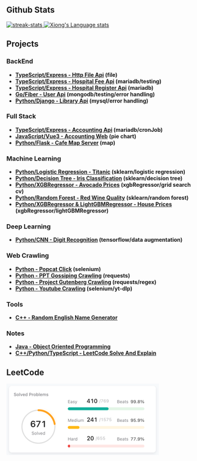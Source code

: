 ## Github Stats

<div> 

  <a href="https://github.com/DenverCoder1/github-readme-streak-stats">
    <img height=210 src="https://streak-stats.demolab.com/?user=yuhexiong&theme=onedark-duo" alt="streak-stats" />
  </a>

  <a href="https://github.com/anuraghazra/github-readme-stats">
    <img height=210 src="https://github-readme-stats-git-masterrstaa-rickstaa.vercel.app/api/top-langs/?username=yuhexiong&layout=compact&langs_count=10&size_weight=0.5&count_weight=0.5&hide=jupyter%20notebook&role=owner,collaborator&theme=shadow_blue" alt="Xiong's Language stats" />
  </a>

</div>


## Projects

### BackEnd
- **[TypeScript/Express - Http File Api](https://github.com/yuhexiong/http-file-api-typescript) (file)**
- **[TypeScript/Express - Hospital Fee Api](https://github.com/yuhexiong/hospital-fee-api-typescript) (mariadb/testing)**
- **[TypeScript/Express - Hospital Register Api](https://github.com/yuhexiong/hospital-register-api-typescript) (mariadb)**
- **[Go/Fiber - User Api](https://github.com/yuhexiong/user-api-golang) (mongodb/testing/error handling)**
- **[Python/Django - Library Api](https://github.com/yuhexiong/library-api-python-django) (mysql/error handling)**

### Full Stack
- **[TypeScript/Express - Accounting Api](https://github.com/yuhexiong/accounting-api-typescript) (mariadb/cronJob)**
- **[JavaScript/Vue3 - Accounting Web](https://github.com/yuhexiong/accounting-web-vue3-javascript) (pie chart)**
- **[Python/Flask - Cafe Map Server](https://github.com/yuhexiong/cafe-map-server-flask-python) (map)**

### Machine Learning
- **[Python/Logistic Regression - Titanic](https://github.com/yuhexiong/titanic-logistic-regression-python) (sklearn/logistic regression)**
- **[Python/Decision Tree - Iris Classification](https://github.com/yuhexiong/iris-classification-decision-tree-python) (sklearn/decision tree)**
- **[Python/XGBRegressor - Avocado Prices](https://github.com/yuhexiong/avocado-prices-XGBRegressor-python) (xgbRegressor/grid search cv)**
- **[Python/Random Forest - Red Wine Quality](https://github.com/yuhexiong/red-wine-quality-random-forest-python) (sklearn/random forest)**
- **[Python/XGBRegressor & LightGBMRegressor - House Prices](https://github.com/yuhexiong/house-prices-XGBRegressor-LightGBMRegressor-python) (xgbRegressor/lightGBMRegressor)**

### Deep Learning
- **[Python/CNN - Digit Recognition](https://github.com/yuhexiong/digit-recognition-CNN-python) (tensorflow/data augmentation)**

### Web Crawling
- **[Python - Popcat Click](https://github.com/yuhexiong/popcat-click-python) (selenium)**
- **[Python - PPT Gossiping Crawling](https://github.com/yuhexiong/ppt-gossiping-crawling-python) (requests)**
- **[Python - Project Gutenberg Crawling](https://github.com/yuhexiong/project-gutenberg-crawling-python) (requests/regex)**
- **[Python - Youtube Crawling](https://github.com/yuhexiong/youtube-crawling-python) (selenium/yt-dlp)**

### Tools

- **[C++ - Random English Name Generator](https://github.com/yuhexiong/random-english-name-generator-cpp)**

### Notes
- **[Java - Object Oriented Programming](https://github.com/yuhexiong/object-oriented-programming-java)**
- **[C++/Python/TypeScript - LeetCode Solve And Explain](https://github.com/yuhexiong/leetCode-solve-and-explain)**

## LeetCode

[![image](https://github.com/yuhexiong/yuhexiong/blob/main/image/leetCode-2023-12-24.png)](https://leetcode.com/xiong1998/)
